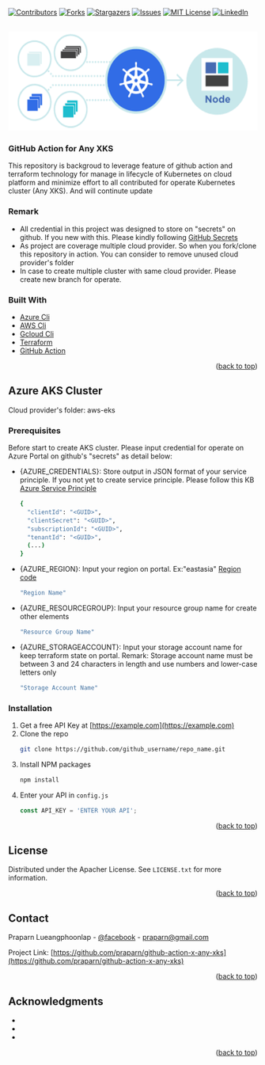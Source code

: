 <div id="top"></div>


[![Contributors][contributors-shield]][contributors-url]
[![Forks][forks-shield]][forks-url]
[![Stargazers][stars-shield]][stars-url]
[![Issues][issues-shield]][issues-url]
[![MIT License][license-shield]][license-url]
[![LinkedIn][linkedin-shield]][linkedin-url]



<br />
<div align="center">
  <a href="https://github.com/praparn/github-action-x-any-xks">
    <img src="img/logo.png" alt="Logo" width="600" height="200">
  </a>

<h3 align="left">GitHub Action for Any XKS</h3>
  <p align="left">
     This repository is backgroud to leverage feature of github action and terraform technology for manage in lifecycle of Kubernetes on cloud platform and minimize effort to all contributed for operate Kubernetes cluster (Any XKS). And will continute update
   </p>
</div>

### Remark

* All credential in this project was designed to store on "secrets" on github. If you new with this. Please kindly following [GitHub Secrets](https://github.com/Azure/actions-workflow-samples/blob/master/assets/create-secrets-for-GitHub-workflows.md)
* As project are coverage multiple cloud provider. So when you fork/clone this repository in action. You can consider to remove unused cloud provider's folder
* In case to create multiple cluster with same cloud provider. Please create new branch for operate.


### Built With

* [Azure Cli](https://docs.microsoft.com/en-us/cli/azure/)
* [AWS Cli](https://aws.amazon.com/th/cli/)
* [Gcloud Cli](https://cloud.google.com/sdk/gcloud)
* [Terraform](https://www.terraform.io/)
* [GitHub Action](https://github.com/features/actions)

<p align="right">(<a href="#top">back to top</a>)</p>

<!-- GETTING STARTED -->
## Azure AKS Cluster

Cloud provider's folder: aws-eks

### Prerequisites

Before start to create AKS cluster. Please input credential for operate on Azure Portal on github's "secrets" as detail below:
* {AZURE_CREDENTIALS}: Store output in JSON format of your service principle. If you not yet to create service principle. Please follow this KB [Azure Service Principle](https://docs.microsoft.com/en-us/azure/developer/github/connect-from-azure?tabs=azure-cli%2Clinux#use-the-azure-login-action-with-a-service-principal-secret)
  ```sh
  {
    "clientId": "<GUID>",
    "clientSecret": "<GUID>",
    "subscriptionId": "<GUID>",
    "tenantId": "<GUID>",
    (...)
  }
  ```
* {AZURE_REGION}: Input your region on portal. Ex:"eastasia" [Region code](https://azuretracks.com/2021/04/current-azure-region-names-reference/)
  ```sh
  "Region Name"
  ```
* {AZURE_RESOURCEGROUP}: Input your resource group name for create other elements
  ```sh
  "Resource Group Name"
  ```
* {AZURE_STORAGEACCOUNT}: Input your storage account name for keep terraform state on portal. Remark: Storage account name must be between 3 and 24 characters in length and use numbers and lower-case letters only
  ```sh
  "Storage Account Name"
  ```

### Installation

1. Get a free API Key at [https://example.com](https://example.com)
2. Clone the repo
   ```sh
   git clone https://github.com/github_username/repo_name.git
   ```
3. Install NPM packages
   ```sh
   npm install
   ```
4. Enter your API in `config.js`
   ```js
   const API_KEY = 'ENTER YOUR API';
   ```

<p align="right">(<a href="#top">back to top</a>)</p>

<!-- LICENSE -->
## License

Distributed under the Apacher License. See `LICENSE.txt` for more information.

<p align="right">(<a href="#top">back to top</a>)</p>


<!-- CONTACT -->
## Contact

Praparn Lueangphoonlap - [@facebook](https://www.facebook.com/praparn.lungpoonlap) - praparn@gmail.com

Project Link: [https://github.com/praparn/github-action-x-any-xks](https://github.com/praparn/github-action-x-any-xks)

<p align="right">(<a href="#top">back to top</a>)</p>



<!-- ACKNOWLEDGMENTS -->
## Acknowledgments

* []()
* []()
* []()

<p align="right">(<a href="#top">back to top</a>)</p>



<!-- MARKDOWN LINKS & IMAGES -->
<!-- https://www.markdownguide.org/basic-syntax/#reference-style-links -->
[contributors-shield]: https://img.shields.io/github/contributors/github_username/repo_name.svg?style=for-the-badge
[contributors-url]: https://github.com/github_username/repo_name/graphs/contributors
[forks-shield]: https://img.shields.io/github/forks/github_username/repo_name.svg?style=for-the-badge
[forks-url]: https://github.com/github_username/repo_name/network/members
[stars-shield]: https://img.shields.io/github/stars/github_username/repo_name.svg?style=for-the-badge
[stars-url]: https://github.com/github_username/repo_name/stargazers
[issues-shield]: https://img.shields.io/github/issues/github_username/repo_name.svg?style=for-the-badge
[issues-url]: https://github.com/github_username/repo_name/issues
[license-shield]: https://img.shields.io/github/license/github_username/repo_name.svg?style=for-the-badge
[license-url]: https://github.com/github_username/repo_name/blob/master/LICENSE.txt
[linkedin-shield]: https://img.shields.io/badge/-LinkedIn-black.svg?style=for-the-badge&logo=linkedin&colorB=555
[linkedin-url]: https://linkedin.com/in/linkedin_username
[product-screenshot]: images/screenshot.png
